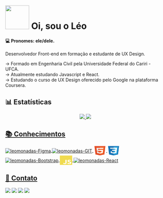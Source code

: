 # <img src="https://media0.giphy.com/media/w1OBpBd7kJqHrJnJ13/giphy.gif?cid=ecf05e4709j2s1ftzc0llzlpj62skky2a01d8kud7hpwh7yh&rid=giphy.gif&ct=s" width="75" height="75"> Oi, sou o Léo
  
#### 💻 Pronomes: ele/dele. 
Desenvolvedor Front-end em formação e estudante de UX Design.

&#8594; Formado em Engenharia Civil pela Universidade Federal do Cariri - UFCA.
<br>
&#8594; Atualmente estudando Javascript e React.
<br>
&#8594; Estudando o curso de UX Design oferecido pelo Google na plataforma Coursera. 
<br>

## 📊 Estatísticas 
 
<div align="center">
  <a href="https://github.com/leomonadas">
  <img height="130em" src="https://github-readme-stats.vercel.app/api?username=leomonadas&show_icons=true&theme=aura&include_all_commits=true&count_private=true"/>
  <img height="130em" src="https://github-readme-stats.vercel.app/api/top-langs/?username=leomonadas&layout=compact&langs_count=7&theme=aura"/>
</div>
 
## 📚 Conhecimentos
  <img align="center" alt="leomonadas-Figma" height="30" width="40" src="https://cdn.jsdelivr.net/gh/devicons/devicon/icons/figma/figma-original.svg">
  <img align="center" alt="leomonadas-GIT" height="30" width="40" src="https://cdn.jsdelivr.net/gh/devicons/devicon/icons/git/git-original.svg">
  <img align="center" alt="leomonadas-HTML" height="30" width="40" src="https://raw.githubusercontent.com/devicons/devicon/master/icons/html5/html5-original.svg">
  <img align="center" alt="leomonadas-CSS" height="30" width="40" src="https://raw.githubusercontent.com/devicons/devicon/master/icons/css3/css3-original.svg">
  <img align="center" alt="leomonadas-Bootstrap" height="30" width="40" src="https://cdn.jsdelivr.net/gh/devicons/devicon/icons/bootstrap/bootstrap-plain.svg">
  <img align="center" alt="leomonadas-Js" height="30" width="40" src="https://raw.githubusercontent.com/devicons/devicon/master/icons/javascript/javascript-plain.svg">
  <img align="center" alt="leomonadas-React" height="30" width="40" src="https://cdn.jsdelivr.net/gh/devicons/devicon/icons/react/react-original.svg"">
  
## 📱 Contato  
<div>
  <a href="https://www.linkedin.com/in/leonardo-alves-a9625bb8/" target="_blank"><img src="https://img.shields.io/badge/-LinkedIn-%230077B5?style=for-the-badge&logo=linkedin&logoColor=white" target="_blank"></a> 
  <a href = "https://www.behance.net/leomonadas"><img src="https://img.shields.io/badge/Behance-0054F7?style=for-the-badge&logo=behance&logoColor=white" target="_blank"></a>
  <a href="https://instagram.com/leomonadas" target="_blank"><img src="https://img.shields.io/badge/-Instagram-%23E4405F?style=for-the-badge&logo=instagram&logoColor=white" target="_blank"></a>  
  <a href = "mailto:leonardokennedyalvesdelima@gmail.com"><img src="https://img.shields.io/badge/-Gmail-%23333?style=for-the-badge&logo=gmail&logoColor=white" target="_blank"></a>
</div>
 
